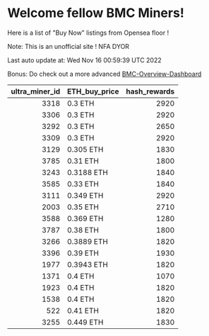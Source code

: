 # Welcome fellow BMC Miners!
Here is a list of "Buy Now" listings from Opensea floor !

Note: This is an unofficial site ! NFA DYOR

Last auto update at: Wed Nov 16 00:59:39 UTC 2022

Bonus: Do check out a more advanced [BMC-Overview-Dashboard](https://dune.com/defifunk/BMC-Overview-Dashboard)


|   ultra_miner_id | ETH_buy_price   |   hash_rewards |
|-----------------:|:----------------|---------------:|
|             3318 | 0.3 ETH         |           2920 |
|             3306 | 0.3 ETH         |           2920 |
|             3292 | 0.3 ETH         |           2650 |
|             3309 | 0.3 ETH         |           2920 |
|             3129 | 0.305 ETH       |           1830 |
|             3785 | 0.31 ETH        |           1800 |
|             3243 | 0.3188 ETH      |           1840 |
|             3585 | 0.33 ETH        |           1840 |
|             3111 | 0.349 ETH       |           2920 |
|             2003 | 0.35 ETH        |           2710 |
|             3588 | 0.369 ETH       |           1280 |
|             3787 | 0.38 ETH        |           1800 |
|             3266 | 0.3889 ETH      |           1820 |
|             3396 | 0.39 ETH        |           1930 |
|             1977 | 0.3943 ETH      |           1820 |
|             1371 | 0.4 ETH         |           1070 |
|             1923 | 0.4 ETH         |           1820 |
|             1538 | 0.4 ETH         |           1820 |
|              522 | 0.41 ETH        |           1820 |
|             3255 | 0.449 ETH       |           1830 |